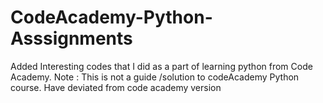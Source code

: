 # CodeAcademy-Python-Asssignments
Added Interesting codes that I did as a part of learning python from Code Academy. 
Note : This is not a guide /solution to codeAcademy Python course. Have deviated from code academy version
